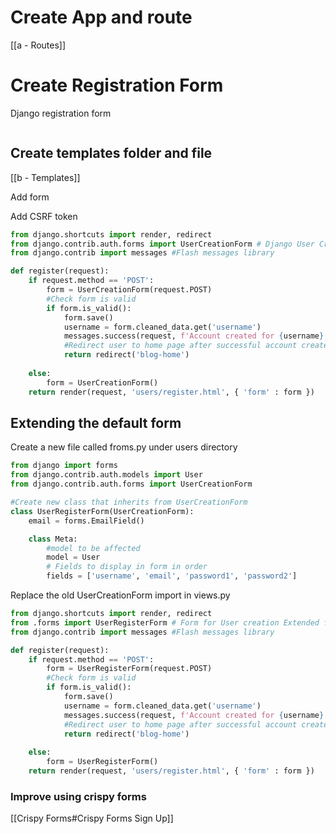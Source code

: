# Create App and route

[[a - Routes]]

# Create Registration Form

Django registration form

```

```

## Create templates folder and file

[[b - Templates]]

Add form

Add CSRF token

```python
from django.shortcuts import render, redirect
from django.contrib.auth.forms import UserCreationForm # Django User Creation Form
from django.contrib import messages #Flash messages library

def register(request):
    if request.method == 'POST':
        form = UserCreationForm(request.POST)
        #Check form is valid
        if form.is_valid():
            form.save()
            username = form.cleaned_data.get('username')
            messages.success(request, f'Account created for {username}!')
            #Redirect user to home page after successful account create
            return redirect('blog-home')
  
    else:
        form = UserCreationForm()
    return render(request, 'users/register.html', { 'form' : form })
```

## Extending the default form

Create a new file called froms.py under users directory

```python
from django import forms
from django.contrib.auth.models import User
from django.contrib.auth.forms import UserCreationForm

#Create new class that inherits from UserCreationForm
class UserRegisterForm(UserCreationForm):
    email = forms.EmailField()

    class Meta:
        #model to be affected
        model = User
        # Fields to display in form in order
        fields = ['username', 'email', 'password1', 'password2']
```

Replace the old UserCreationForm import in views.py

```python
from django.shortcuts import render, redirect
from .forms import UserRegisterForm # Form for User creation Extended form from forms.py
from django.contrib import messages #Flash messages library

def register(request):
    if request.method == 'POST':
        form = UserRegisterForm(request.POST)
        #Check form is valid
        if form.is_valid():
            form.save()
            username = form.cleaned_data.get('username')
            messages.success(request, f'Account created for {username}!')
            #Redirect user to home page after successful account create
            return redirect('blog-home')
  
    else:
        form = UserRegisterForm()
    return render(request, 'users/register.html', { 'form' : form })
```

### Improve using crispy forms

[[Crispy Forms#Crispy Forms Sign Up]]

